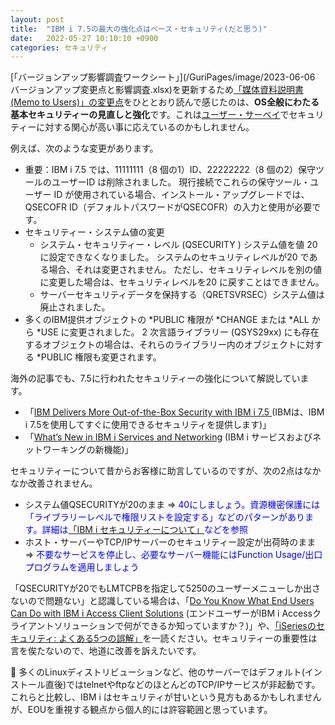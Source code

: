 ```yaml
---
layout: post
title:  "IBM i 7.5の最大の強化点はベース・セキュリティ(だと思う)"
date:   2022-05-27 10:10:10 +0900
categories: セキュリティ
---
```

[「バージョンアップ影響調査ワークシート」](/GuriPages/image/2023-06-06 バージョンアップ変更点と影響調査.xlsx)を更新するため[「媒体資料説明書 (Memo to Users)」の変更点](https://www.ibm.com/support/pages/memo-users-document-has-been-updated)をひととおり読んで感じたのは、**OS全般にわたる基本セキュリティーの見直しと強化**です。これは[ユーザー・サーベイ](https://www.wssitalia.it/wp-content/uploads/2018/09/ibmi-marketplace-survey-results.pdf)でセキュリティーに対する関心が高い事に応えているのかもしれません。

例えば、次のような変更があります。

* 重要：IBM i 7.5 では、11111111（8 個の1）ID、22222222（8 個の2）保守ツールのユーザーID は削除されました。 現行接続でこれらの保守ツール・ユーザー ID が使用されている場合、インストール・アップグレードでは、QSECOFR ID（デフォルトパスワードがQSECOFR）の入力と使用が必要です。
* セキュリティー・システム値の変更
  * システム・セキュリティー・レベル (QSECURITY ) システム値を値 20 に設定できなくなりました。 システムのセキュリティレベルが20 である場合、それは変更されません。 ただし、セキュリティレベルを別の値に変更した場合は、セキュリティレベルを20 に戻すことはできません。
  * サーバーセキュリティデータを保持する（QRETSVRSEC）システム値は廃止されました。
* 多くのIBM提供オブジェクトの *PUBLIC 権限が *CHANGE または *ALL から *USE に変更されました。 2 次言語ライブラリー (QSYS29xx) にも存在するオブジェクトの場合は、それらのライブラリー内のオブジェクトに対する *PUBLIC 権限も変更されます。

海外の記事でも、7.5に行われたセキュリティーの強化について解説しています。

* 「[IBM Delivers More Out-of-the-Box Security with IBM i 7.5 ](https://www.itjungle.com/2022/05/11/ibm-delivers-more-out-of-the-box-security-with-ibm-i-7-5/)(IBMは、IBM i 7.5を使用してすぐに使用できるセキュリティを提供します)」 
* 「[What’s New in IBM i Services and Networking](https://www.itjungle.com/2022/05/18/whats-new-in-ibm-i-services-and-networking/) (IBM i サービスおよびネットワーキングの新機能)」

セキュリティーについて昔からお客様に助言しているのですが、次の2点はなかなか改善されません。

* システム値QSECURITYが20のまま ⇒ <span style="color: blue">40にしましょう。資源機密保護には「ライブラリーレベルで権限リストを設定する」などのパターンがあります。詳細は[「IBM i セキュリティーについて」](https://www.ibm.com/docs/ja/i/7.5?topic=reference-introduction-i-security)などを参照</span>
* ホスト・サーバーやTCP/IPサーバーのセキュリティー設定が出荷時のまま ⇒ <span style="color: blue">不要なサービスを停止し、必要なサーバー機能にはFunction Usage/出口プログラムを適用しましょう</span>

「QSECURITYが20でもLMTCPBを指定して5250のユーザーメニューしか出さないので問題ない」と認識している場合は、「[Do You Know What End Users Can Do with IBM i Access Client Solutions](https://www.mcpressonline.com/security/ibm-i-os400-i5os/do-you-know-what-end-users-can-do-with-ibm-i-access-client-solutions) (エンドユーザーがIBM i Accessクライアントソリューションで何ができるか知っていますか？)」や、[「iSeriesのセキュリティ: よくある5つの誤解」](https://www.e-bellnet.com/category/jungle/1205/1205-901.html)を一読ください。セキュリティーの重要性は言を俟たないので、地道に改善を訴えたいです。

📌 多くのLinuxディストリビューションなど、他のサーバーではデフォルト(インストール直後)ではtelnetやftpなどのほとんどのTCP/IPサービスが非起動です。これらと比較し、IBM i はセキュリティが甘いという見方もあるかもしれませんが、EOUを重視する観点から個人的には許容範囲と思っています。
